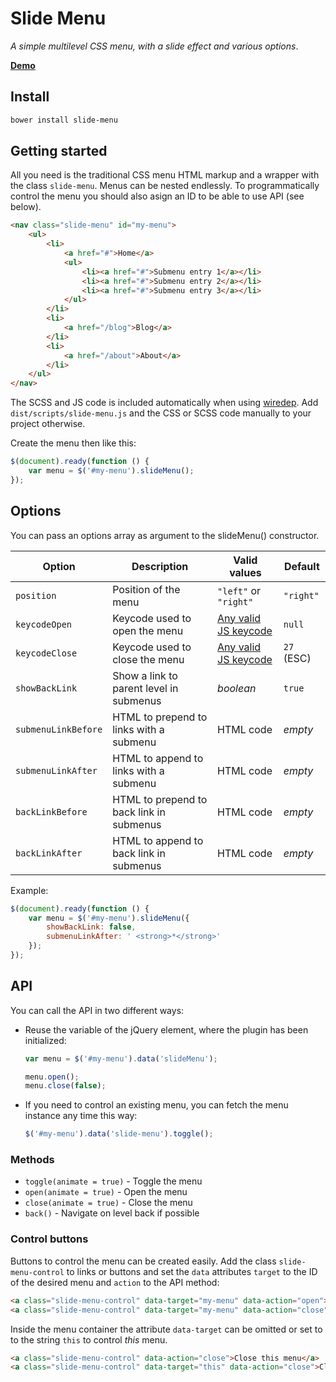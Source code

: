 # Slide Menu

*A simple multilevel CSS menu, with a slide effect and various options*.

**[Demo](https://grubersjoe.github.io/slide-menu)**

## Install
```sh
bower install slide-menu
``` 

## Getting started
All you need is the traditional CSS menu HTML markup and a wrapper with the class `slide-menu`. Menus can be nested endlessly. To programmatically control the menu you should also asign an ID to be able to use API (see below).

```html
<nav class="slide-menu" id="my-menu">
    <ul>
        <li>
            <a href="#">Home</a>
            <ul>
                <li><a href="#">Submenu entry 1</a></li>
                <li><a href="#">Submenu entry 2</a></li>
                <li><a href="#">Submenu entry 3</a></li>
            </ul>
        </li>
        <li>
            <a href="/blog">Blog</a>
        </li>
        <li>
            <a href="/about">About</a>
        </li>
    </ul>
</nav>
```

The SCSS and JS code is included automatically when using [wiredep](https://github.com/taptapship/wiredep). Add `dist/scripts/slide-menu.js` and the CSS or SCSS code manually to your project otherwise.

Create the menu then like this:

```javascript
$(document).ready(function () {
    var menu = $('#my-menu').slideMenu();
});
```
 
## Options
 
You can pass an options array as argument to the slideMenu() constructor.
  
Option | Description | Valid values | Default
--- | --- | --- | ---
`position` | Position of the menu | `"left"` or `"right"` | `"right"`
`keycodeOpen` | Keycode used to open the menu | [Any valid JS keycode](https://developer.mozilla.org/en-US/docs/Web/API/KeyboardEvent/keyCode) | `null`
`keycodeClose` | Keycode used to close the menu | [Any valid JS keycode](https://developer.mozilla.org/en-US/docs/Web/API/KeyboardEvent/keyCode) | `27` (ESC)
`showBackLink` | Show a link to parent level in submenus | *boolean* | `true`
`submenuLinkBefore` | HTML to prepend to links with a submenu | HTML code |  *empty*
`submenuLinkAfter` | HTML to append to links with a submenu | HTML code |  *empty*
`backLinkBefore` | HTML to prepend to back link in submenus | HTML code |  *empty*
`backLinkAfter` | HTML to append to back link in submenus | HTML code |  *empty*
 
 Example:
 
 ```javascript
 $(document).ready(function () {
     var menu = $('#my-menu').slideMenu({
         showBackLink: false,
         submenuLinkAfter: ' <strong>*</strong>'
     });
 });
 ```
 
## API

You can call the API in two different ways:

* Reuse the variable of the jQuery element, where the plugin has been initialized: 
    ```javascript
    var menu = $('#my-menu').data('slideMenu');
    
    menu.open();
    menu.close(false);
    ```
* If you need to control an existing menu, you can fetch the menu instance  any time this way:

    ```javascript
    $('#my-menu').data('slide-menu').toggle();
    ```

### Methods

* `toggle(animate = true)` - Toggle the menu
* `open(animate = true)` - Open the menu
* `close(animate = true)` - Close the menu
* `back()` - Navigate on level back if possible

### Control buttons
 
Buttons to control the menu can be created easily. Add the class `slide-menu-control` to links or buttons and set the `data` attributes `target` to the ID of the desired menu and `action` to the API method:

```html
<a class="slide-menu-control" data-target="my-menu" data-action="open">Open</a>
<a class="slide-menu-control" data-target="my-menu" data-action="close">Close</a>
```

Inside the menu container the attribute `data-target` can be omitted or set to to the string `this` to control *this* menu.

```html
<a class="slide-menu-control" data-action="close">Close this menu</a>
<a class="slide-menu-control" data-target="this" data-action="close">Close this menu</a>
```
